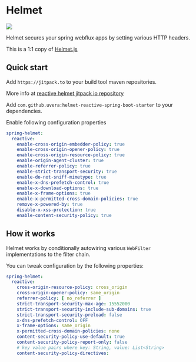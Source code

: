 # Helmet

[![](https://jitpack.io/v/uvera/helmet-reactive-spring-boot-starter.svg)](https://jitpack.io/#uvera/helmet-reactive-spring-boot-starter)

Helmet secures your spring webflux apps by setting various HTTP headers.

This is a 1:1 copy of [ Helmet.js ]( https://raw.githubusercontent.com/helmetjs/helmet)

## Quick start

Add `https://jitpack.to` to your build tool maven repositories.

More info at [ reactive helmet jitpack io repository ](https://jitpack.io/#uvera/helmet-reactive-spring-boot-starter)

Add `com.github.uvera:helmet-reactive-spring-boot-starter` to your dependencies.

Enable following configuration properties

```yaml
spring-helmet:
  reactive:
    enable-cross-origin-embedder-policy: true
    enable-cross-origin-opener-policy: true
    enable-cross-origin-resource-policy: true
    enable-origin-agent-cluster: true
    enable-referrer-policy: true
    enable-strict-transport-security: true
    enable-do-not-sniff-mimetype: true
    enable-x-dns-prefetch-control: true
    enable-x-download-options: true
    enable-x-frame-options: true
    enable-x-permitted-cross-domain-policies: true
    remove-x-powered-by: true
    disable-x-xss-protection: true
    enable-content-security-policy: true
```

## How it works

Helmet works by conditionally autowiring various `WebFilter` implementations to the filter chain.

You can tweak configuration by the following properties:

```yaml
spring-helmet:
  reactive:
    cross-origin-resource-policy: cross_origin
    cross-origin-opener-policy: same_origin
    referrer-policy: [ no_referrer ]
    strict-transport-security-max-age: 15552000
    strict-transport-security-include-sub-domains: true
    strict-transport-security-preload: false
    x-dns-prefetch-control: OFF
    x-frame-options: same_origin
    x-permitted-cross-domain-policies: none
    content-security-policy-use-default: true
    content-security-policy-report-only: false
    # key value pairs where key: String, value: List<String>
    content-security-policy-directives: 
```
